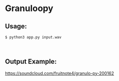 # Granuloopy

## Usage:

```sh
$ python3 app.py input.wav
```

</br>

## Output Example:
https://soundcloud.com/fruitnote4/granulo-py-200162
